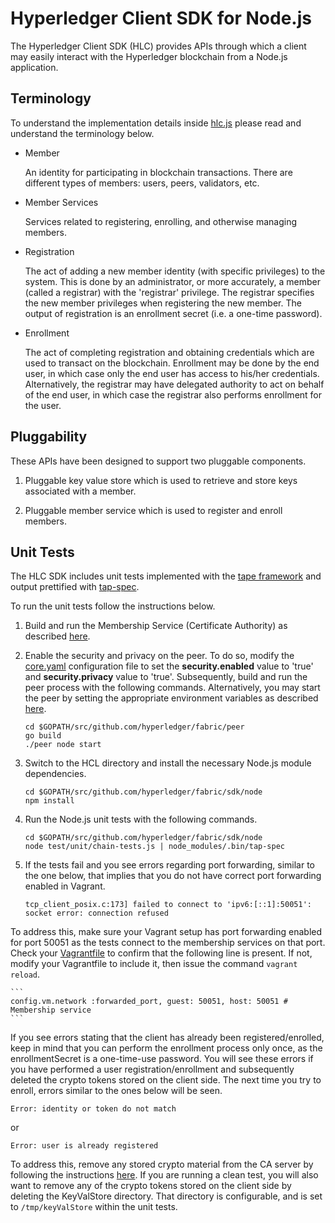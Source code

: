 # Hyperledger Client SDK for Node.js

The Hyperledger Client SDK (HLC) provides APIs through which a client may easily interact with the Hyperledger blockchain from a Node.js application.

## Terminology

To understand the implementation details inside [hlc.js](./hlc.js) please read and understand the terminology below.

* Member

  An identity for participating in blockchain transactions. There are different types of members: users, peers, validators, etc.

* Member Services

  Services related to registering, enrolling, and otherwise managing members.

* Registration

   The act of adding a new member identity (with specific privileges) to the system. This is done by an administrator, or more accurately, a member (called a registrar) with the 'registrar' privilege. The registrar specifies the new member privileges when registering the new member. The output of registration is an enrollment secret (i.e. a one-time password).

* Enrollment

  The act of completing registration and obtaining credentials which are used to transact on the blockchain. Enrollment may be done by the end user, in which case only the end user has access to his/her credentials. Alternatively, the registrar may have delegated authority to act on behalf of the end user, in which case the registrar also performs enrollment for the user.

## Pluggability

These APIs have been designed to support two pluggable components.

1. Pluggable key value store which is used to retrieve and store keys associated with a member.

2. Pluggable member service which is used to register and enroll members.

## Unit Tests

The HLC SDK includes unit tests implemented with the [tape framework](https://github.com/substack/tape) and output prettified with [tap-spec](https://github.com/scottcorgan/tap-spec).

To run the unit tests follow the instructions below.

1. Build and run the Membership Service (Certificate Authority) as described [here](https://github.com/hyperledger/fabric/blob/master/docs/API/SandboxSetup.md#security-setup-optional).

2. Enable the security and privacy on the peer. To do so, modify the [core.yaml](https://github.com/hyperledger/fabric/blob/master/peer/core.yaml) configuration file to set the <b>security.enabled</b> value to 'true' and <b>security.privacy</b> value to 'true'. Subsequently, build and run the peer process with the following commands. Alternatively, you may start the peer by setting the appropriate environment variables as described [here](https://github.com/hyperledger/fabric/blob/master/docs/API/SandboxSetup.md#vagrant-terminal-1-validating-peer).

    ```
    cd $GOPATH/src/github.com/hyperledger/fabric/peer
    go build
    ./peer node start
    ```

3. Switch to the HCL directory and install the necessary Node.js module dependencies.

    ```
    cd $GOPATH/src/github.com/hyperledger/fabric/sdk/node
    npm install
    ```

4. Run the Node.js unit tests with the following commands.

    ```
    cd $GOPATH/src/github.com/hyperledger/fabric/sdk/node
    node test/unit/chain-tests.js | node_modules/.bin/tap-spec
    ```

5. If the tests fail and you see errors regarding port forwarding, similar to the one below, that implies that you do not have correct port forwarding enabled in Vagrant.

    ```
    tcp_client_posix.c:173] failed to connect to 'ipv6:[::1]:50051': socket error: connection refused
    ```

To address this, make sure your Vagrant setup has port forwarding enabled for port 50051 as the tests connect to the membership services on that port. Check your [Vagrantfile](https://github.com/hyperledger/fabric/blob/master/devenv/Vagrantfile) to confirm that the following line is present. If not, modify your Vagrantfile to include it, then issue the command `vagrant reload`.

    ```
    config.vm.network :forwarded_port, guest: 50051, host: 50051 # Membership service
    ```

If you see errors stating that the client has already been registered/enrolled, keep in mind that you can perform the enrollment process only once, as the enrollmentSecret is a one-time-use password. You will see these errors if you have performed a user registration/enrollment and subsequently deleted the crypto tokens stored on the client side. The next time you try to enroll, errors similar to the ones below will be seen.

    Error: identity or token do not match

or

    Error: user is already registered

To address this, remove any stored crypto material from the CA server by following the instructions [here](https://github.com/hyperledger/fabric/blob/master/docs/API/SandboxSetup.md#removing-temporary-files-when-security-is-enabled). If you are running a clean test, you will also want to remove any of the crypto tokens stored on the client side by deleting the KeyValStore directory. That directory is configurable, and is set to `/tmp/keyValStore` within the unit tests.
